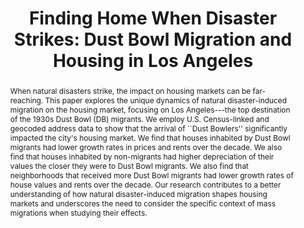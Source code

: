 ---
title        : "Finding Home When Disaster Strikes: Dust Bowl Migration and Housing in Los Angeles"
collection   : projects
permalink    : /projects/finding-home-when-disaster-strikes
doilink      : https://www.vpsantanna.com/files/research/dust_bowl_migration_and_housing.pdf
journal      :
year         :
coauthors    : {"Gustavo Cortes" : "https://sites.google.com/site/cortesgustavos",
                "Vinicios Sant'Anna" : "https://www.vpsantanna.com/index"}
abstract     : "When natural disasters strike, the impact on housing markets can be far-reaching. This paper explores the unique dynamics of natural disaster-induced migration on the housing market, focusing on Los Angeles---the top destination of the 1930s Dust Bowl (DB) migrants. We employ U.S. Census-linked and geocoded address data to show that the arrival of ``Dust Bowlers'' significantly impacted the city's housing market. We find that houses inhabited by Dust Bowl migrants had lower growth rates in prices and rents over the decade. We also find that houses inhabited by non-migrants had higher depreciation of their values the closer they were to Dust Bowl migrants. We also find that neighborhoods that received more Dust Bowl migrants had lower growth rates of house values and rents over the decade. Our research contributes to a better understanding of how natural disaster-induced migration shapes housing markets and underscores the need to consider the specific context of mass migrations when studying their effects."                
presentations: {2024 AREUEA/ASSA Meeting,
                World Bank Land Conference,
                UEA 2024,
                Florida-WATE 2024,
                NEUDC 2024}  
---